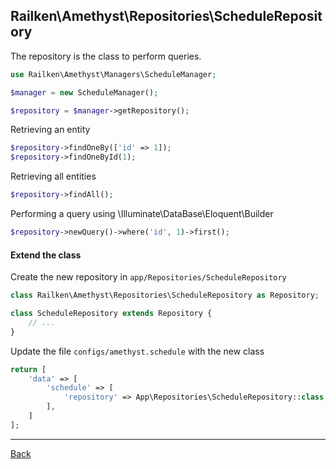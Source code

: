 ## Railken\Amethyst\Repositories\ScheduleRepository

The repository is the class to perform queries.

```php
use Railken\Amethyst\Managers\ScheduleManager;

$manager = new ScheduleManager();

$repository = $manager->getRepository();

```

Retrieving an entity

```php
$repository->findOneBy(['id' => 1]);
$repository->findOneById(1);

```

Retrieving all entities

```php
$repository->findAll();
```

Performing a query using \Illuminate\DataBase\Eloquent\Builder

```php
$repository->newQuery()->where('id', 1)->first();

```

#### Extend the class

Create the new repository in `app/Repositories/ScheduleRepository`
```php
class Railken\Amethyst\Repositories\ScheduleRepository as Repository;

class ScheduleRepository extends Repository {
	// ...
}
```
Update the file `configs/amethyst.schedule` with the new class
```php
return [
    'data' => [
        'schedule' => [
            'repository' => App\Repositories\ScheduleRepository::class,
        ],
    ]
];
```

---
[Back](index.md)